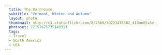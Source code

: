 ```yaml
---
  title: The Barnhouse
  subtitle: "Vermont, Winter and Autumn"
  layout: photo
  thumbnail: http://c3.staticflickr.com/8/7569/30221476882_419ae85a5e.jpg
  photoset: 72157671735149913
  tags:
  - Travel
  - North America
  - USA
---
```

